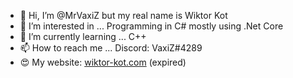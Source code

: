 - 👋 Hi, I’m @MrVaxiZ but my real name is Wiktor Kot                                                                                                                                                                                            
- 👀 I’m interested in ... Programming in C# mostly using .Net Core 
- 🌱 I’m currently learning ... C++
- 📫 How to reach me ... Discord: VaxiZ#4289 
- :heart_eyes: My website: [wiktor-kot.com](https://wiktor-kot.com/) (expired)
 
